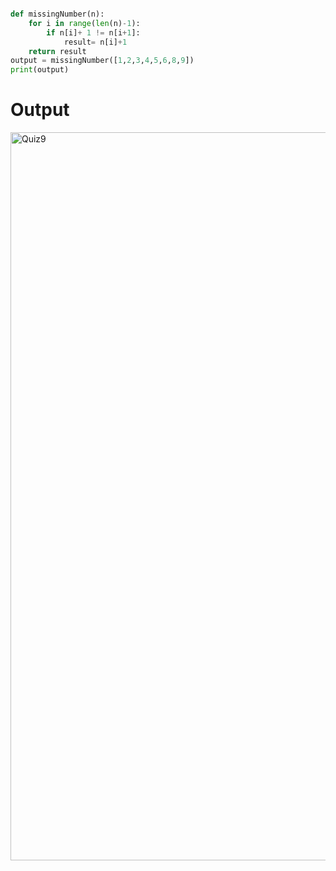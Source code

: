 ```py

def missingNumber(n):
    for i in range(len(n)-1):
        if n[i]+ 1 != n[i+1]:
            result= n[i]+1
    return result
output = missingNumber([1,2,3,4,5,6,8,9])
print(output)
```

# Output
<img width="1165" alt="Quiz9" src="https://user-images.githubusercontent.com/82266864/144792776-f42c8ab9-11b3-468f-986a-ee54a31f35b5.png">
